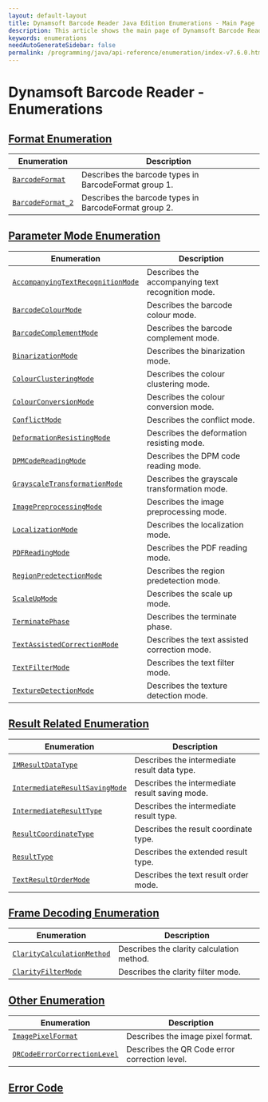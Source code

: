```yaml
---
layout: default-layout
title: Dynamsoft Barcode Reader Java Edition Enumerations - Main Page
description: This article shows the main page of Dynamsoft Barcode Reader Enumerations.
keywords: enumerations
needAutoGenerateSidebar: false
permalink: /programming/java/api-reference/enumeration/index-v7.6.0.html
---
```


# Dynamsoft Barcode Reader - Enumerations

## [Format Enumeration](format-enums.md)

  | Enumeration | Description |
  |-------------|-------------|
  | [`BarcodeFormat`](format-enums.md#barcodeformat) | Describes the barcode types in BarcodeFormat group 1. |
  | [`BarcodeFormat_2`](format-enums.md#barcodeformat_2) | Describes the barcode types in BarcodeFormat group 2. |

## [Parameter Mode Enumeration](parameter-mode-enums.md)

  | Enumeration | Description |
  |-------------|-------------|
  | [`AccompanyingTextRecognitionMode`](parameter-mode-enums.md#accompanyingtextrecognitionmode) | Describes the accompanying text recognition mode. |
  | [`BarcodeColourMode`](parameter-mode-enums.md#barcodecolourmode) | Describes the barcode colour mode. |
  | [`BarcodeComplementMode`](parameter-mode-enums.md#barcodecomplementmode) | Describes the barcode complement mode. |
  | [`BinarizationMode`](parameter-mode-enums.md#binarizationmode) | Describes the binarization mode. |
  | [`ColourClusteringMode`](parameter-mode-enums.md#colourclusteringmode) | Describes the colour clustering mode. |
  | [`ColourConversionMode`](parameter-mode-enums.md#colourconversionmode) | Describes the colour conversion mode. |
  | [`ConflictMode`](parameter-mode-enums.md#conflictmode) | Describes the conflict mode. |
  | [`DeformationResistingMode`](parameter-mode-enums.md#deformationresistingmode) | Describes the deformation resisting mode. |
  | [`DPMCodeReadingMode`](parameter-mode-enums.md#dpmcodereadingmode) | Describes the DPM code reading mode. |
  | [`GrayscaleTransformationMode`](parameter-mode-enums.md#grayscaletransformationmode) | Describes the grayscale transformation mode. |
  | [`ImagePreprocessingMode`](parameter-mode-enums.md#imagepreprocessingmode) | Describes the image preprocessing mode. |
  | [`LocalizationMode`](parameter-mode-enums.md#localizationmode) | Describes the localization mode. | 
  | [`PDFReadingMode`](parameter-mode-enums.md#pdfreadingmode) | Describes the PDF reading mode. |
  | [`RegionPredetectionMode`](parameter-mode-enums.md#regionpredetectionmode) | Describes the region predetection mode. |
  | [`ScaleUpMode`](parameter-mode-enums.md#scaleupmode) | Describes the scale up mode. |
  | [`TerminatePhase`](parameter-mode-enums.md#terminatephase) | Describes the terminate phase. |
  | [`TextAssistedCorrectionMode`](parameter-mode-enums.md#textassistedcorrectionmode) | Describes the text assisted correction mode. |
  | [`TextFilterMode`](parameter-mode-enums.md#textfiltermode) | Describes the text filter mode. |
  | [`TextureDetectionMode`](parameter-mode-enums.md#texturedetectionmode) | Describes the texture detection mode. | 

## [Result Related Enumeration](result-enums.md)

  | Enumeration | Description |
  |-------------|-------------|
  | [`IMResultDataType`](result-enums.md#imresultdatatype) | Describes the intermediate result data type. |
  | [`IntermediateResultSavingMode`](result-enums.md#intermediateresultsavingmode) | Describes the intermediate result saving mode. |
  | [`IntermediateResultType`](result-enums.md#intermediateresulttype) | Describes the intermediate result type. |
  | [`ResultCoordinateType`](result-enums.md#resultcoordinatetype) | Describes the result coordinate type. |
  | [`ResultType`](result-enums.md#resulttype) | Describes the extended result type. |
  | [`TextResultOrderMode`](result-enums.md#textresultordermode) | Describes the text result order mode. |

## [Frame Decoding Enumeration](frame-decoding-enums.md)

  | Enumeration | Description |
  |-------------|-------------|
  | [`ClarityCalculationMethod`](frame-decoding-enums.md#claritycalculationmethod) | Describes the clarity calculation method. |
  | [`ClarityFilterMode`](frame-decoding-enums.md#clarityfiltermode) | Describes the clarity filter mode. |
  
## [Other Enumeration](other-enums.md)

  | Enumeration | Description |
  |-------------|-------------|
  | [`ImagePixelFormat`](other-enums.md#imagepixelformat) | Describes the image pixel format. |
  | [`QRCodeErrorCorrectionLevel`](other-enums.md#qrcodeerrorcorrectionlevel) | Describes the QR Code error correction level. |

## [Error Code](error-code.md)
  

